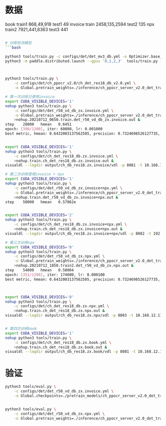 
# 数据
book    train1  868,49,918      test1   49
invoice train   2458,135,2594   test2   135
npx     train2  7921,441,8363   test3   441



```bash

# 训练检测模型
```bash

python3 tools/train.py -c configs/det/det_mv3_db.yml -o Optimizer.base_lr=0.0001
python3 -m paddle.distributed.launch --gpus '0,1,2,3'  tools/train.py -c configs/det/det_mv3_db.yml -o Optimizer.base_lr=0.0001



python3 tools/train.py \
    -c configs/det/ch_ppocr_v2.0/ch_det_res18_db_v2.0.yml \
    -o Global.pretrain_weights=./inference/ch_ppocr_server_v2.0_det_train/

# 第一次训练只使用invoice
export CUDA_VISIBLE_DEVICES='1'
nohup python3 tools/train.py \
    -c configs/det/det_r50_vd_db_zx.invoice.yml \
    -o Global.pretrain_weights=./inference/ch_ppocr_server_v2.0_det_train/ \
    >nohup.20210712_0650.train.det_r50_vd_db_zx.invoice.out &
step    28000   hmean   0.6451
epoch: [390/1200], iter: 60000, lr: 0.001000
best metric, hmean: 0.6432003137562505, precision: 0.7324698526127735, recall: 0.5733263415486803, fps: 7.811742308914901, best_epoch: 234


export CUDA_VISIBLE_DEVICES='1'
nohup python3 tools/train.py \
    -c configs/det/ch_det_res18_db.zx.invoice.yml \
    >nohup.train.ch_det_res18_db.zx.invoice.out &
visualdl --logdir output/ch_db_res18.zx.invoice/vdl -p 8081 -t 10.168.12.11

# 第二次训练使用invoice + npx
export CUDA_VISIBLE_DEVICES='1'
nohup python3 tools/train.py \
    -c configs/det/det_r50_vd_db_zx.invoice+npx.yml \
    -o Global.pretrain_weights=./inference/ch_ppocr_server_v2.0_det_train/ Optimizer.base_lr=0.0001 \
    >nohup.train.det_r50_vd_db_zx.invoice+npx.out &
step    50000   hmean   0.57062e


export CUDA_VISIBLE_DEVICES='2'
nohup python3 tools/train.py \
    -c configs/det/ch_det_res18_db.zx.invoice+npx.yml \
    >nohup.train.ch_det_res18_db.zx.invoice+npx.out &
visualdl --logdir output/ch_db_res18.zx.invoice+npx/vdl -p 8082 -t 192.168.144.125

# 第三次训练npx
export CUDA_VISIBLE_DEVICES='0'
nohup python3 tools/train.py \
    -c configs/det/det_r50_vd_db_zx.npx.yml \
    -o Global.pretrain_weights=./inference/ch_ppocr_server_v2.0_det_train/ Optimizer.base_lr=0.0001 \
    >nohup.20210712_1850.train2.det_r50_vd_db_zx.npx.out &
step    54000   hmean   0.58004
epoch: [351/1200], iter: 174000, lr: 0.000100
best metric, hmean: 0.6432003137562505, precision: 0.7324698526127735, recall: 0.5733263415486803



export CUDA_VISIBLE_DEVICES='0'
nohup python3 tools/train.py \
    -c configs/det/ch_det_res18_db.zx.npx.yml \
    >nohup.train.ch_det_res18_db.zx.npx.out &
visualdl --logdir output/ch_db_res18.zx.npx/vdl -p 8083 -t 10.168.12.11


# 第四次训练book
export CUDA_VISIBLE_DEVICES='1'
nohup python3 tools/train.py \
    -c configs/det/ch_det_res18_db.zx.book.yml \
    >nohup.train.ch_det_res18_db.zx.book.out &
visualdl --logdir output/ch_db_res18.zx.book/vdl -p 8081 -t 10.168.12.11
```








# 验证

```bash
python3 tools/eval.py \
    -c configs/det/det_r50_vd_db_zx.invoice.yml \
    -o Global.checkpoints=./pretrain_models/ch_ppocr_server_v2.0_det_train/best_accuracy Global.use_gpu=false


python3 tools/eval.py \
    -c configs/det/det_r50_vd_db_zx.npx.yml \
    -o Global.pretrain_weights=./inference/ch_ppocr_server_v2.0_det_train/

```
